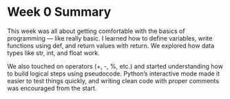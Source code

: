 # Week 0 Summary
This week was all about getting comfortable with the basics of programming — like really basic. I learned how to define variables, write functions using def, and return values with return. We explored how data types like str, int, and float work.

We also touched on operators (+, -, %, etc.) and started understanding how to build logical steps using pseudocode. Python’s interactive mode made it easier to test things quickly, and writing clean code with proper comments was encouraged from the start.
